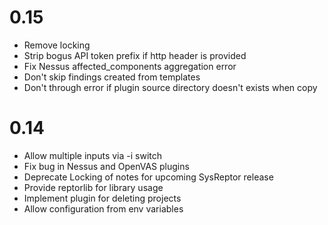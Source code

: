 # 0.15
* Remove locking
* Strip bogus API token prefix if http header is provided
* Fix Nessus affected_components aggregation error
* Don't skip findings created from templates
* Don't through error if plugin source directory doesn't exists when copy

# 0.14
* Allow multiple inputs via -i switch
* Fix bug in Nessus and OpenVAS plugins
* Deprecate Locking of notes for upcoming SysReptor release
* Provide reptorlib for library usage
* Implement plugin for deleting projects
* Allow configuration from env variables